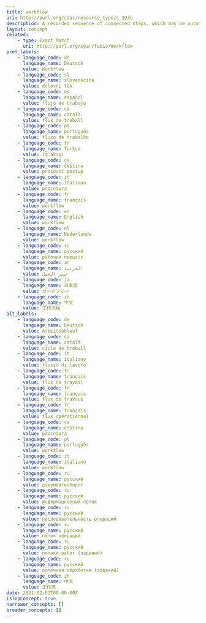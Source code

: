```yaml
---
title: workflow
uri: http://purl.org/coar/resource_type/c_393c
description: A recorded sequence of connected steps, which may be automated, specifying a reliably repeatable sequence of operations to be undertaken when conducting a particular job, for example an in silico investigation that extracts and processes information from a number of bioinformatics databases. (adapted from http://purl.org/spar/fabio/Workflow)
layout: concept
related:
    - type: Exact Match
      uri: http://purl.org/spar/fabio/Workflow
pref_labels:
    - language_code: de
      language_name: Deutsch
      value: Workflow
    - language_code: sl
      language_name: slovenščina
      value: delovni tok
    - language_code: es
      language_name: español
      value: flujo de trabajo
    - language_code: ca
      language_name: català
      value: flux de treball
    - language_code: pt
      language_name: português
      value: fluxo de trabalho
    - language_code: tr
      language_name: Türkçe
      value: iş akışı
    - language_code: cs
      language_name: čeština
      value: pracovní postup
    - language_code: it
      language_name: italiano
      value: procedura
    - language_code: fr
      language_name: français
      value: workflow
    - language_code: en
      language_name: English
      value: workflow
    - language_code: nl
      language_name: Nederlands
      value: workflow
    - language_code: ru
      language_name: русский
      value: рабочий процесс
    - language_code: ar
      language_name: العربية
      value: سير العمل
    - language_code: ja
      language_name: 日本語
      value: ワークフロー
    - language_code: zh
      language_name: 中文
      value: 工作流程
alt_labels:
    - language_code: de
      language_name: Deutsch
      value: Arbeitsablauf
    - language_code: ca
      language_name: català
      value: cicle de treball
    - language_code: it
      language_name: italiano
      value: flusso di lavoro
    - language_code: fr
      language_name: français
      value: flux de travail
    - language_code: fr
      language_name: français
      value: flux de travaux
    - language_code: fr
      language_name: français
      value: flux opérationnel
    - language_code: cs
      language_name: čeština
      value: procedura
    - language_code: pt
      language_name: português
      value: workflow
    - language_code: it
      language_name: italiano
      value: workflow
    - language_code: ru
      language_name: русский
      value: документооборот
    - language_code: ru
      language_name: русский
      value: информационный поток
    - language_code: ru
      language_name: русский
      value: последовательность операций
    - language_code: ru
      language_name: русский
      value: поток операций
    - language_code: ru
      language_name: русский
      value: потоки работ (заданий)
    - language_code: ru
      language_name: русский
      value: поточная обработка (заданий)
    - language_code: zh
      language_name: 中文
      value: 工作流
date: 2021-02-03T00:00:00Z
isTopConcept: true
narrower_concepts: []
broader_concepts: []
---
```



